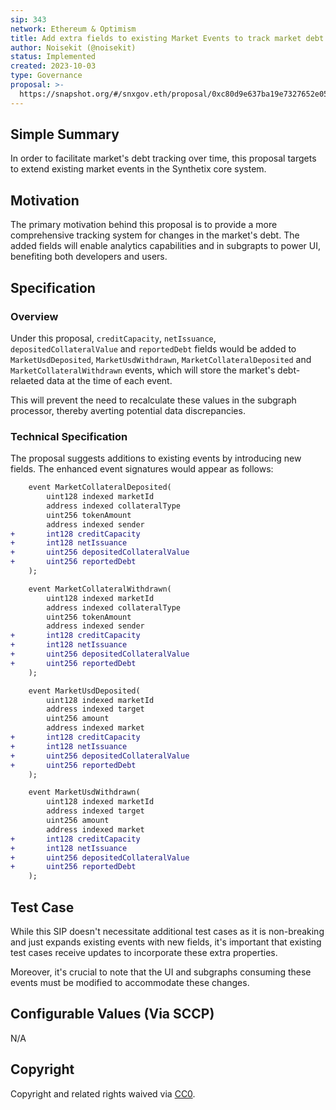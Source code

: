 ```yaml
---
sip: 343
network: Ethereum & Optimism
title: Add extra fields to existing Market Events to track market debt changes
author: Noisekit (@noisekit)
status: Implemented
created: 2023-10-03
type: Governance
proposal: >-
  https://snapshot.org/#/snxgov.eth/proposal/0xc80d9e637ba19e7327652e05fbe1f3c948e4aae1bb618241e1377930dadbfbac
---
```


## Simple Summary

In order to facilitate market's debt tracking over time, this proposal targets to extend existing market events in the Synthetix core system. 

## Motivation

The primary motivation behind this proposal is to provide a more comprehensive tracking system for changes in the market's debt. The added fields will enable analytics capabilities and in subgrapts to power UI, benefiting both developers and users.

## Specification

### Overview

Under this proposal, `creditCapacity`, `netIssuance`, `depositedCollateralValue` and `reportedDebt` fields would be added to `MarketUsdDeposited`, `MarketUsdWithdrawn`, `MarketCollateralDeposited` and `MarketCollateralWithdrawn` events, which will store the market's debt-relaeted data at the time of each event.

This will prevent the need to recalculate these values in the subgraph processor, thereby averting potential data discrepancies.

### Technical Specification

The proposal suggests additions to existing events by introducing new fields. The enhanced event signatures would appear as follows:

```diff
    event MarketCollateralDeposited(
        uint128 indexed marketId
        address indexed collateralType
        uint256 tokenAmount
        address indexed sender
+       int128 creditCapacity
+       int128 netIssuance
+       uint256 depositedCollateralValue
+       uint256 reportedDebt
    );
```


```diff
    event MarketCollateralWithdrawn(
        uint128 indexed marketId
        address indexed collateralType
        uint256 tokenAmount
        address indexed sender
+       int128 creditCapacity
+       int128 netIssuance
+       uint256 depositedCollateralValue
+       uint256 reportedDebt
    );
```

```diff
    event MarketUsdDeposited(
        uint128 indexed marketId
        address indexed target
        uint256 amount
        address indexed market
+       int128 creditCapacity
+       int128 netIssuance
+       uint256 depositedCollateralValue
+       uint256 reportedDebt
    );
```


```diff
    event MarketUsdWithdrawn(
        uint128 indexed marketId
        address indexed target
        uint256 amount
        address indexed market
+       int128 creditCapacity
+       int128 netIssuance
+       uint256 depositedCollateralValue
+       uint256 reportedDebt
    );
```

## Test Case

While this SIP doesn't necessitate additional test cases as it is non-breaking and just expands existing events with new fields, it's important that existing test cases receive updates to incorporate these extra properties.

Moreover, it's crucial to note that the UI and subgraphs consuming these events must be modified to accommodate these changes.

## Configurable Values (Via SCCP)

N/A

## Copyright

Copyright and related rights waived via [CC0](https://creativecommons.org/publicdomain/zero/1.0/).
